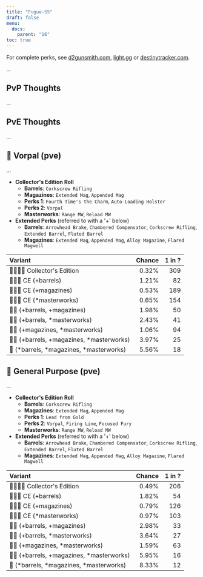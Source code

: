 ```yaml
---
title: "Fugue-55"
draft: false
menu:
  docs:
    parent: "16"
toc: true
---
```


For complete perks, see [d2gunsmith.com](https://d2gunsmith.com/w/2233545123), [light.gg](https://www.light.gg/db/items/2233545123) or [destinytracker.com](https://destinytracker.com/destiny-2/db/items/2233545123).

...

## PvP Thoughts

...

## PvE Thoughts

...

## 👾 Vorpal (pve)

...

* **Collector's Edition Roll**
  * **Barrels**: `Corkscrew Rifling`
  * **Magazines**: `Extended Mag`, `Appended Mag`
  * **Perks 1**: `Fourth Time's the Charm`, `Auto-Loading Holster`
  * **Perks 2**: `Vorpal`
  * **Masterworks**: `Range MW`, `Reload MW`
* **Extended Perks** (referred to with a '+' below)
  * **Barrels**: `Arrowhead Brake`, `Chambered Compensator`, `Corkscrew Rifling`, `Extended Barrel`, `Fluted Barrel`
  * **Magazines**: `Extended Mag`, `Appended Mag`, `Alloy Magazine`, `Flared Magwell`

| Variant | Chance | 1 in ? |
|:-|-:|-:|
| 👾👾👾🌟 Collector's Edition | 0.32% | 309 |
| 👾👾👾 CE (+barrels) | 1.21% | 82 |
| 👾👾👾 CE (+magazines) | 0.53% | 189 |
| 👾👾👾 CE (*masterworks) | 0.65% | 154 |
| 👾👾 (+barrels, +magazines) | 1.98% | 50 |
| 👾👾 (+barrels, *masterworks) | 2.43% | 41 |
| 👾👾 (+magazines, *masterworks) | 1.06% | 94 |
| 👾👾 (+barrels, +magazines, *masterworks) | 3.97% | 25 |
| 👾 (*barrels, *magazines, *masterworks) | 5.56% | 18 |

## 👾 General Purpose (pve)

...

* **Collector's Edition Roll**
  * **Barrels**: `Corkscrew Rifling`
  * **Magazines**: `Extended Mag`, `Appended Mag`
  * **Perks 1**: `Lead from Gold`
  * **Perks 2**: `Vorpal`, `Firing Line`, `Focused Fury`
  * **Masterworks**: `Range MW`, `Reload MW`
* **Extended Perks** (referred to with a '+' below)
  * **Barrels**: `Arrowhead Brake`, `Chambered Compensator`, `Corkscrew Rifling`, `Extended Barrel`, `Fluted Barrel`
  * **Magazines**: `Extended Mag`, `Appended Mag`, `Alloy Magazine`, `Flared Magwell`

| Variant | Chance | 1 in ? |
|:-|-:|-:|
| 👾👾👾🌟 Collector's Edition | 0.49% | 206 |
| 👾👾👾 CE (+barrels) | 1.82% | 54 |
| 👾👾👾 CE (+magazines) | 0.79% | 126 |
| 👾👾👾 CE (*masterworks) | 0.97% | 103 |
| 👾👾 (+barrels, +magazines) | 2.98% | 33 |
| 👾👾 (+barrels, *masterworks) | 3.64% | 27 |
| 👾👾 (+magazines, *masterworks) | 1.59% | 63 |
| 👾👾 (+barrels, +magazines, *masterworks) | 5.95% | 16 |
| 👾 (*barrels, *magazines, *masterworks) | 8.33% | 12 |
